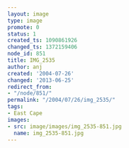 ```yaml
---
layout: image
type: image
promote: 0
status: 1
created_ts: 1090861926
changed_ts: 1372159406
node_id: 851
title: IMG_2535
author: anj
created: '2004-07-26'
changed: '2013-06-25'
redirect_from:
- "/node/851/"
permalink: "/2004/07/26/img_2535/"
tags:
- East Cape
images:
- src: image/images/img_2535-851.jpg
  name: img_2535-851.jpg
---
```



